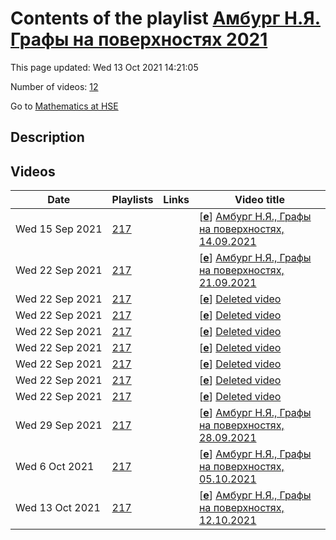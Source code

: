 # Contents of the playlist [Амбург Н.Я. Графы на поверхностях 2021](https://www.youtube.com/playlist?list=PLq3E5oubNNoAydwj7nSP8OY6N_AFWDWB6)

This page updated: Wed 13 Oct 2021 14:21:05

Number of videos: [12](#videos)

Go to [Mathematics at HSE](../README.md)

## Description



## Videos

|Date|Playlists|Links|Video title|
|---|---|---|---|
| Wed&nbsp;15&nbsp;Sep&nbsp;2021 | [217](../playlists/217 "Амбург Н.Я. Графы на поверхностях 2021") |  | [[**e**](https://studio.youtube.com/video/XnJ0DtFtmLE/edit "Edit")] [Амбург Н.Я., Графы на поверхностях, 14.09.2021](https://www.youtube.com/watch?v=XnJ0DtFtmLE&list=PLq3E5oubNNoAydwj7nSP8OY6N_AFWDWB6) |
| Wed&nbsp;22&nbsp;Sep&nbsp;2021 | [217](../playlists/217 "Амбург Н.Я. Графы на поверхностях 2021") |  | [[**e**](https://studio.youtube.com/video/G4x1bStzhfs/edit "Edit")] [Амбург Н.Я., Графы на поверхностях, 21.09.2021](https://www.youtube.com/watch?v=G4x1bStzhfs&list=PLq3E5oubNNoAydwj7nSP8OY6N_AFWDWB6) |
| Wed&nbsp;22&nbsp;Sep&nbsp;2021 | [217](../playlists/217 "Амбург Н.Я. Графы на поверхностях 2021") |  | [[**e**](https://studio.youtube.com/video/golviba9pOs/edit "Edit")] [Deleted video](https://www.youtube.com/watch?v=golviba9pOs&list=PLq3E5oubNNoAydwj7nSP8OY6N_AFWDWB6 "This video is unavailable.") |
| Wed&nbsp;22&nbsp;Sep&nbsp;2021 | [217](../playlists/217 "Амбург Н.Я. Графы на поверхностях 2021") |  | [[**e**](https://studio.youtube.com/video/ud_bf3JXd4w/edit "Edit")] [Deleted video](https://www.youtube.com/watch?v=ud_bf3JXd4w&list=PLq3E5oubNNoAydwj7nSP8OY6N_AFWDWB6 "This video is unavailable.") |
| Wed&nbsp;22&nbsp;Sep&nbsp;2021 | [217](../playlists/217 "Амбург Н.Я. Графы на поверхностях 2021") |  | [[**e**](https://studio.youtube.com/video/Dyr7Y5BE_ug/edit "Edit")] [Deleted video](https://www.youtube.com/watch?v=Dyr7Y5BE_ug&list=PLq3E5oubNNoAydwj7nSP8OY6N_AFWDWB6 "This video is unavailable.") |
| Wed&nbsp;22&nbsp;Sep&nbsp;2021 | [217](../playlists/217 "Амбург Н.Я. Графы на поверхностях 2021") |  | [[**e**](https://studio.youtube.com/video/fG9I5SvjDts/edit "Edit")] [Deleted video](https://www.youtube.com/watch?v=fG9I5SvjDts&list=PLq3E5oubNNoAydwj7nSP8OY6N_AFWDWB6 "This video is unavailable.") |
| Wed&nbsp;22&nbsp;Sep&nbsp;2021 | [217](../playlists/217 "Амбург Н.Я. Графы на поверхностях 2021") |  | [[**e**](https://studio.youtube.com/video/eMUA8lo3Cig/edit "Edit")] [Deleted video](https://www.youtube.com/watch?v=eMUA8lo3Cig&list=PLq3E5oubNNoAydwj7nSP8OY6N_AFWDWB6 "This video is unavailable.") |
| Wed&nbsp;22&nbsp;Sep&nbsp;2021 | [217](../playlists/217 "Амбург Н.Я. Графы на поверхностях 2021") |  | [[**e**](https://studio.youtube.com/video/nHvAWFWd0OY/edit "Edit")] [Deleted video](https://www.youtube.com/watch?v=nHvAWFWd0OY&list=PLq3E5oubNNoAydwj7nSP8OY6N_AFWDWB6 "This video is unavailable.") |
| Wed&nbsp;22&nbsp;Sep&nbsp;2021 | [217](../playlists/217 "Амбург Н.Я. Графы на поверхностях 2021") |  | [[**e**](https://studio.youtube.com/video/yC_1xtNRVjs/edit "Edit")] [Deleted video](https://www.youtube.com/watch?v=yC_1xtNRVjs&list=PLq3E5oubNNoAydwj7nSP8OY6N_AFWDWB6 "This video is unavailable.") |
| Wed&nbsp;29&nbsp;Sep&nbsp;2021 | [217](../playlists/217 "Амбург Н.Я. Графы на поверхностях 2021") |  | [[**e**](https://studio.youtube.com/video/HuFZYfL2hqs/edit "Edit")] [Амбург Н.Я., Графы на поверхностях, 28.09.2021](https://www.youtube.com/watch?v=HuFZYfL2hqs&list=PLq3E5oubNNoAydwj7nSP8OY6N_AFWDWB6) |
| Wed&nbsp;6&nbsp;Oct&nbsp;2021 | [217](../playlists/217 "Амбург Н.Я. Графы на поверхностях 2021") |  | [[**e**](https://studio.youtube.com/video/j_uwwpdFdd4/edit "Edit")] [Амбург Н.Я., Графы на поверхностях, 05.10.2021](https://www.youtube.com/watch?v=j_uwwpdFdd4&list=PLq3E5oubNNoAydwj7nSP8OY6N_AFWDWB6) |
| Wed&nbsp;13&nbsp;Oct&nbsp;2021 | [217](../playlists/217 "Амбург Н.Я. Графы на поверхностях 2021") |  | [[**e**](https://studio.youtube.com/video/Og_yqpwvi8Q/edit "Edit")] [Амбург Н.Я., Графы на поверхностях, 12.10.2021](https://www.youtube.com/watch?v=Og_yqpwvi8Q&list=PLq3E5oubNNoAydwj7nSP8OY6N_AFWDWB6) |
